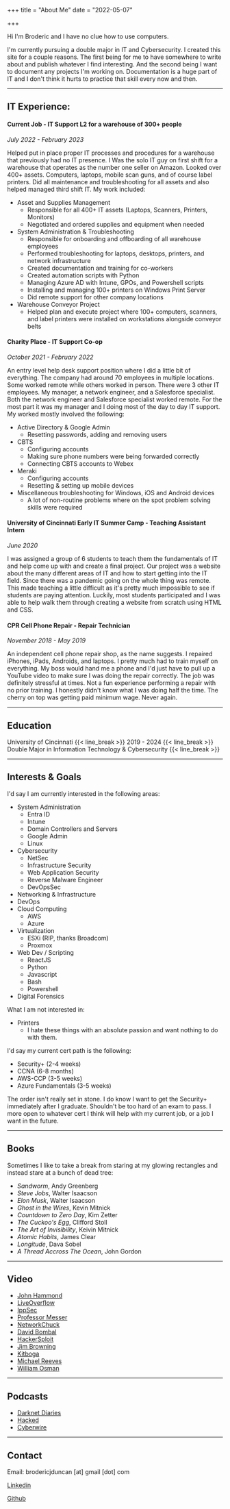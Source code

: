 +++
title = "About Me"
date = "2022-05-07"

+++

Hi I'm Broderic and I have no clue how to use computers. 

I'm currently pursuing a double major in IT and Cybersecurity. I created this site for a couple reasons. The first being for me to have somewhere to write about and publish whatever I find interesting. And the second being I want to document any projects I'm working on. Documentation is a huge part of IT and I don't think it hurts to practice that skill every now and then.

---

## IT Experience:

#### Current Job - IT Support L2 for a warehouse of 300+ people

*July 2022 - February 2023*

Helped put in place proper IT processes and procedures for a warehouse that previously had no IT presence. I Was the solo IT guy on first shift for a warehouse that operates as the number one seller on Amazon. Looked over 400+ assets. Computers, laptops, mobile scan guns, and of course label printers. Did all maintenance and troubleshooting for all assets and also helped managed third shift IT. My work included:
* Asset and Supplies Management
	* Responsible for all 400+ IT assets (Laptops, Scanners, Printers, Monitors)
	* Negotiated and ordered supplies and equipment when needed
* System Administration & Troubleshooting
	* Responsible for onboarding and offboarding of all warehouse employees
 	* Performed troubleshooting for laptops, desktops, printers, and network infrastructure
 	* Created documentation and training for co-workers
 	* Created automation scripts with Python 
 	* Managing Azure AD with Intune, GPOs, and Powershell scripts
 	* Installing and managing 100+ printers on Windows Print Server
	* Did remote support for other company locations
* Warehouse Conveyor Project
	* Helped plan and execute project where 100+ computers, scanners, and label printers were installed on workstations alongside conveyor belts


 	


#### Charity Place - IT Support Co-op 

*October 2021 - February 2022*

An entry level help desk support position where I did a little bit of everything. The company had around 70 employees in multiple locations. Some worked remote while others worked in person. There were 3 other IT employees. My manager, a network engineer, and a Salesforce specialist. Both the network engineer and Salesforce specialist worked remote. For the most part it was my manager and I doing most of the day to day IT support. My worked mostly involved the following: 



* Active Directory & Google Admin
	* Resetting passwords, adding and removing users
* CBTS
	* Configuring accounts 
	* Making sure phone numbers were being forwarded correctly
	* Connecting CBTS accounts to Webex
* Meraki
	* Configuring accounts
	* Resetting & setting up mobile devices 
* Miscellaneous troubleshooting for Windows, iOS and Android devices
	* A lot of non-routine problems where on the spot problem solving skills were required

#### University of Cincinnati Early IT Summer Camp - Teaching Assistant Intern

*June 2020*

I was assigned a group of 6 students to teach them the fundamentals of IT and help come up with and create a final project. Our project was a website about the many different areas of IT and how to start getting into the IT field. Since there was a pandemic going on the whole thing was remote. This made teaching a little difficult as it's pretty much impossible to see if students are paying attention. Luckily, most students participated and I was able to help walk them through creating a website from scratch using HTML and CSS.

#### CPR Cell Phone Repair - Repair Technician

*November 2018 - May 2019*

An independent cell phone repair shop, as the name suggests. I repaired iPhones, iPads, Androids, and laptops. I pretty much had to train myself on everything. My boss would hand me a phone and I'd just have to pull up a YouTube video to make sure I was doing the repair correctly. The job was definitely stressful at times. Not a fun experience performing a repair with no prior training. I honestly didn't know what I was doing half the time. The cherry on top was getting paid minimum wage. Never again. 

---

## Education

University of Cincinnati {{< line_break >}}
2019 - 2024 {{< line_break >}}
Double Major in Information Technology & Cybersecurity {{< line_break >}}

---

## Interests & Goals

I'd say I am currently interested in the following areas:

* System Administration
	* Entra ID
	* Intune
	* Domain Controllers and Servers
	* Google Admin
	* Linux
* Cybersecurity
	* NetSec
	* Infrastructure Security
	* Web Application Security
	* Reverse Malware Engineer
	* DevOpsSec
* Networking & Infrastructure
* DevOps
* Cloud Computing
	* AWS
	* Azure
* Virtualization
	* ESXi (RIP, thanks Broadcom)
	* Proxmox
* Web Dev / Scripting
	* ReactJS
	* Python
	* Javascript
	* Bash
	* Powershell
* Digital Forensics

What I am not interested in:
* Printers
	* I hate these things with an absolute passion and want nothing to do with them. 

I'd say my current cert path is the following: 
* Security+ (2-4 weeks)
* CCNA (6-8 months)
* AWS-CCP (3-5 weeks)
* Azure Fundamentals (3-5 weeks)

The order isn't really set in stone. I do know I want to get the Security+ immediately after I graduate. Shouldn't be too hard of an exam to pass. I more open to whatever cert I think will help with my current job, or a job I want in the future. 



---

## Books

Sometimes I like to take a break from staring at my glowing rectangles and instead stare at a bunch of dead tree:

* *Sandworm*, Andy Greenberg
* *Steve Jobs*, Walter Isaacson
* *Elon Musk*, Walter Isaacson
* *Ghost in the Wires*, Kevin Mitnick
* *Countdown to Zero Day*, Kim Zetter
* *The Cuckoo's Egg*, Clifford Stoll
* *The Art of Invisibility*, Keivin Mitnick
* *Atomic Habits*, James Clear
* *Longitude*, Dava Sobel
* *A Thread Accross The Ocean*, John Gordon



---

## Video

* [John Hammond](https://www.youtube.com/c/JohnHammond010)
* [LiveOverflow](https://www.youtube.com/channel/UClcE-kVhqyiHCcjYwcpfj9w)
* [IppSec](https://www.youtube.com/channel/UCa6eh7gCkpPo5XXUDfygQQA)
* [Professor Messer](https://www.youtube.com/c/professormesser)
* [NetworkChuck](https://www.youtube.com/c/NetworkChuck)
* [David Bombal](https://www.youtube.com/c/DavidBombal)
* [HackerSploit](https://www.youtube.com/c/HackerSploit)
* [Jim Browning](https://www.youtube.com/c/JimBrowning)
* [Kitboga](https://www.youtube.com/c/KitbogaShow)
* [Michael Reeves](https://www.youtube.com/c/MichaelReeves)
* [William Osman](https://www.youtube.com/c/williamosman)

---

## Podcasts

* [Darknet Diaries](https://darknetdiaries.com)
* [Hacked](https://pca.st/hacked)
* [Cyberwire](https://thecyberwire.com/)

---

## Contact

Email: brodericjduncan [at] gmail [dot] com

[Linkedin](https://www.linkedin.com/in/dontputnamehere/)

[Github](https://github.com/have-no-clue-what-im-doing)
